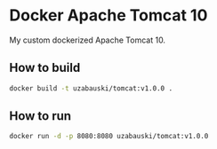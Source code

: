# Docker Apache Tomcat 10
My custom dockerized Apache Tomcat 10.

## How to build
```bash
docker build -t uzabauski/tomcat:v1.0.0 .
```

## How to run
```bash
docker run -d -p 8080:8080 uzabauski/tomcat:v1.0.0
```
